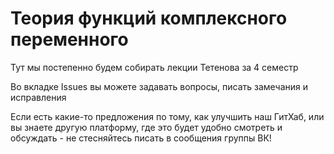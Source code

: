 # Теория функций комплексного переменного

Тут мы постепенно будем собирать лекции Тетенова за 4 семестр

Во вкладке Issues вы можете задавать вопросы, писать замечания и исправления

Если есть какие-то предложения по тому, как улучшить наш ГитХаб, или вы знаете другую платформу, где это будет удобно смотреть и обсуждать - не стесняйтесь писать в сообщения группы ВК!
